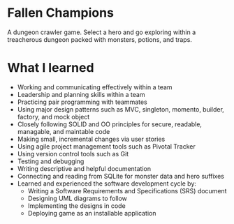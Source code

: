 # Fallen Champions
A dungeon crawler game. 
Select a hero and go exploring within a treacherous dungeon packed with monsters, potions, and traps.

# What I learned
* Working and communicating effectively within a team
* Leadership and planning skills within a team
* Practicing pair programming with teammates
* Using major design patterns such as MVC, singleton, momento, builder, factory, and mock object
* Closely following SOLID and OO principles for secure, readable, managable, and maintable code
* Making small, incremental changes via user stories
* Using agile project management tools such as Pivotal Tracker
* Using version control tools such as Git
* Testing and debugging
* Writing descriptive and helpful documentation
* Connecting and reading from SQLite for monster data and hero suffixes
* Learned and experienced the software development cycle by:
   * Writing a Software Requirements and Specifications (SRS) document
   * Designing UML diagrams to follow
   * Implementing the designs in code
   * Deploying game as an installable application
